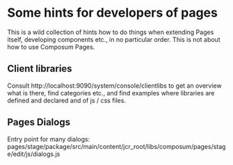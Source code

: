 # Some hints for developers of pages

This is a wild collection of hints how to do things when extending Pages itself, developing components etc., in no 
particular order.
This is not about how to use Composum Pages.

## Client libraries

Consult http://localhost:9090/system/console/clientlibs to get an overview what is there, find categories etc., and 
find examples where libraries are defined and declared and of js / css files.

## Pages Dialogs

Entry point for many dialogs: 
pages/stage/package/src/main/content/jcr_root/libs/composum/pages/stage/edit/js/dialogs.js
